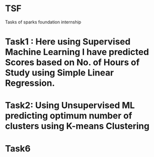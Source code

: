 # TSF
Tasks of sparks foundation internship
 # Task1 : Here using Supervised Machine Learning I have predicted Scores based on No. of Hours of Study using Simple Linear Regression.
# Task2: Using Unsupervised ML predicting optimum number of clusters using K-means Clustering
# Task6
